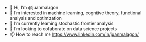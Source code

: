 - 👋 Hi, I’m @juanmalagon
- 👀 I’m interested in machine learning, cognitive theory, functional analysis and optimization
- 🌱 I’m currently learning stochastic frontier analysis
- 💞️ I’m looking to collaborate on data science projects
- 📫 How to reach me https://www.linkedin.com/in/juanmalagon/

<!---
juanmalagon/juanmalagon is a ✨ special ✨ repository because its `README.md` (this file) appears on your GitHub profile.
You can click the Preview link to take a look at your changes.
--->
